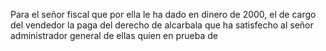 Para el señor fiscal que por ella le ha dado en dinero de 2000, el de cargo del vendedor la paga del derecho de alcarbala que ha satisfecho al señor administrador general de ellas quien en prueba de